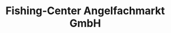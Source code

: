---
title: "Fishing-Center Angelfachmarkt GmbH"
url: /oldenburg/fishing-center-angelfachmarkt-gmbh/
shop: Angeln
---